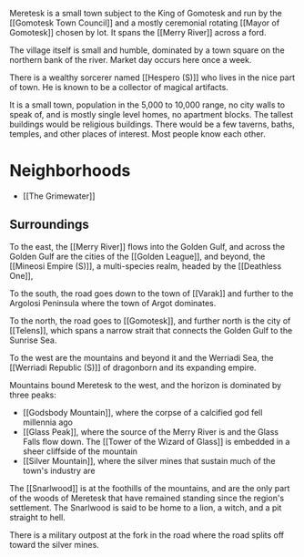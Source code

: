 Meretesk is a small town subject to the King of Gomotesk and run by the [[Gomotesk Town Council]] and a mostly ceremonial rotating [[Mayor of Gomotesk]] chosen by lot. It spans the [[Merry River]] across a ford.

The village itself is small and humble, dominated by a town square on the northern bank of the river. Market day occurs here once a week.  
  
There is a wealthy sorcerer named [[Hespero (S)]] who lives in the nice part of town. He is known to be a collector of magical artifacts.

It is a small town, population in the 5,000 to 10,000 range, no city walls to speak of, and is mostly single level homes, no apartment blocks. The tallest buildings would be religious buildings. There would be a few taverns, baths, temples, and other places of interest. Most people know each other.

# Neighborhoods
- [[The Grimewater]]


## Surroundings

To the east, the [[Merry River]] flows into the Golden Gulf, and across the Golden Gulf are the cities of the [[Golden League]], and beyond, the [[Mineosi Empire (S)]], a multi-species realm, headed by the [[Deathless One]],  
  
To the south, the road goes down to the town of [[Varak]] and further to the Argolosi Peninsula where the town of Argot dominates.  
  
To the north, the road goes to [[Gomotesk]], and further north is the city of [[Telens]], which spans a narrow strait that connects the Golden Gulf to the Sunrise Sea.  
  
To the west are the mountains and beyond it and the Werriadi Sea, the [[Werriadi Republic (S)]] of dragonborn and its expanding empire.  
  
Mountains bound Meretesk to the west, and the horizon is dominated by three peaks:  
  
- [[Godsbody Mountain]], where the corpse of a calcified god fell millennia ago  
- [[Glass Peak]], where the source of the Merry River is and the Glass Falls flow down. The [[Tower of the Wizard of Glass]] is embedded in a sheer cliffside of the mountain  
- [[Silver Mountain]], where the silver mines that sustain much of the town's industry are  
  
The [[Snarlwood]] is at the foothills of the mountains, and are the only part of the woods of Meretesk that have remained standing since the region's settlement. The Snarlwood is said to be home to a lion, a witch, and a pit straight to hell.  
  
There is a military outpost at the fork in the road where the road splits off toward the silver mines.